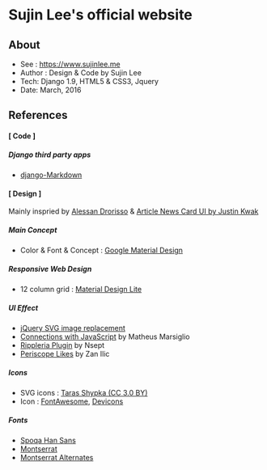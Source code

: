 # Sujin Lee's official website
## About
- See : https://www.sujinlee.me
- Author : Design & Code by Sujin Lee
- Tech: Django 1.9, HTML5 & CSS3, Jquery
- Date: March, 2016

## References
#### [ Code ]
##### Django third party apps
* [django-Markdown](https://github.com/klen/django_markdown)

#### [ Design ]
Mainly inspried by [Alessan Drorisso](http://www.alessandrorisso.com/) & [Article News Card UI by Justin Kwak](https://dribbble.com/shots/2001637-Article-News-Card-UI)
##### Main Concept
* Color & Font & Concept : [Google Material Design](https://www.google.com/design/spec/material-design/introduction.html)

##### Responsive Web Design
* 12 column grid : [Material Design Lite](http://www.getmdl.io/)

##### UI Effect
* [jQuery SVG image replacement](http://stackoverflow.com/questions/11978995/how-to-change-color-of-svg-image-using-css-jquery-svg-image-replacement)
* [Connections with JavaScript](http://codepen.io/matmarsiglio/pen/Avmxb) by  Matheus Marsiglio
* [Rippleria Plugin](https://github.com/nsept/rippleria) by Nsept
* [Periscope Likes](http://zanilic.com/periscope-likes-tutorial-jquery-css3) by Zan Ilic

##### Icons
* SVG icons : [Taras Shypka (CC 3.0 BY)](http://www.flaticon.com/packs/great-icon-set/3)
* Icon : [FontAwesome](http://fortawesome.github.io/Font-Awesome/icons/), [Devicons](http://vorillaz.github.io/devicons/#/main)

##### Fonts
* [Spoqa Han Sans](http://www.spoqa-han-sans.com/)
* [Montserrat](https://www.google.com/fonts/specimen/Montserrat)
* [Montserrat Alternates](https://www.google.com/fonts/specimen/Montserrat+Alternates)
